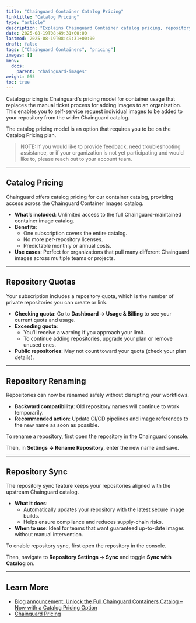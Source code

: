 ```yaml
---
title: "Chainguard Container Catalog Pricing"
linktitle: "Catalog Pricing"
type: "article"
description: "Explains Chainguard Container catalog pricing, repository quotas, renaming, and sync, and helps you understand how to make the most of your subscription."
date: 2025-08-19T08:49:31+00:00
lastmod: 2025-08-19T08:49:31+00:00
draft: false
tags: ["Chainguard Containers", "pricing"]
images: []
menu:
  docs:
    parent: "chainguard-images"
weight: 055
toc: true
---
```


Catalog pricing is Chainguard's pricing model for container usage that replaces the manual ticket process for adding images to an organization. This enables you to self-service request individual images to be added to your repository from the wider Chainguard catalog.

The catalog pricing model is an option that requires you to be on the Catalog Pricing plan.

> NOTE: If you would like to provide feedback, need troubleshooting assistance, or if your organization is not yet participating and would like to, please reach out to your account team.

---

## Catalog Pricing

Chainguard offers catalog pricing for our container catalog, providing access across the Chainguard Container images catalog.

- **What’s included**: Unlimited access to the full Chainguard-maintained container image catalog.
- **Benefits**:  
  - One subscription covers the entire catalog.  
  - No more per-repository licenses.  
  - Predictable monthly or annual costs.  
- **Use cases**: Perfect for organizations that pull many different Chainguard images across multiple teams or projects.  

---

## Repository Quotas

Your subscription includes a repository quota, which is the number of private repositories you can create or link.  

- **Checking quota**: Go to **Dashboard → Usage & Billing** to see your current quota and usage.  
- **Exceeding quota**:  
  - You’ll receive a warning if you approach your limit.  
  - To continue adding repositories, upgrade your plan or remove unused ones.  
- **Public repositories**: May not count toward your quota (check your plan details).  

---

## Repository Renaming

Repositories can now be renamed safely without disrupting your workflows.  

- **Backward compatibility**: Old repository names will continue to work temporarily.  
- **Recommended action**: Update CI/CD pipelines and image references to the new name as soon as possible.

To rename a repository, first open the repository in the Chainguard console.

Then, in **Settings → Rename Repository**, enter the new name and save.  

---

## Repository Sync

The repository sync feature keeps your repositories aligned with the upstream Chainguard catalog.  

- **What it does**:  
  - Automatically updates your repository with the latest secure image builds.  
  - Helps ensure compliance and reduces supply-chain risks.  
- **When to use**: Ideal for teams that want guaranteed up-to-date images without manual intervention.  

To enable repository sync, first open the repository in the console.

Then, navigate to **Repository Settings → Sync** and toggle **Sync with Catalog** on.

---

## Learn More

- [Blog announcement: Unlock the Full Chainguard Containers Catalog – Now with a Catalog Pricing Option](https://www.chainguard.dev/unchained/unlock-the-full-chainguard-containers-catalog-now-with-a-catalog-pricing-option)
- [Chainguard Pricing](https://www.chainguard.dev/pricing?utm_source=cg-academy&utm_medium=referral&utm_campaign=dev-enablement)  